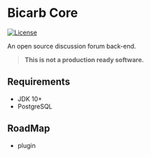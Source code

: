 # Bicarb Core
[![License](http://img.shields.io/:license-apache-brightgreen.svg)](http://www.apache.org/licenses/LICENSE-2.0.html)

An open source discussion forum back-end.

> **This is not a production ready software.**

## Requirements

- JDK 10+
- PostgreSQL

## RoadMap

- plugin
